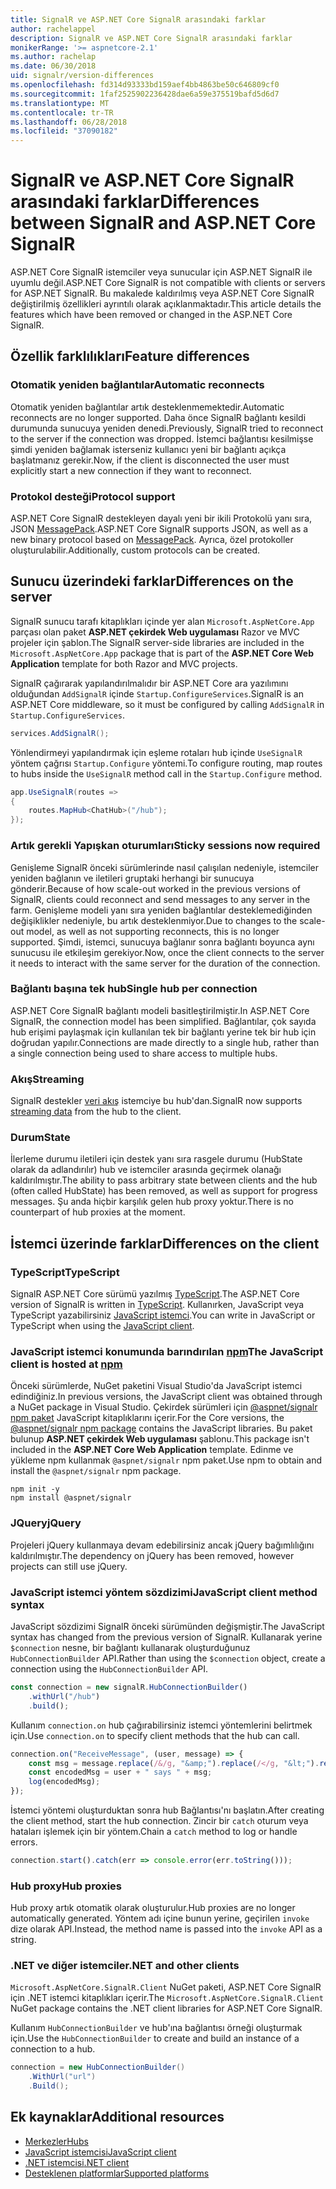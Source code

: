 ```yaml
---
title: SignalR ve ASP.NET Core SignalR arasındaki farklar
author: rachelappel
description: SignalR ve ASP.NET Core SignalR arasındaki farklar
monikerRange: '>= aspnetcore-2.1'
ms.author: rachelap
ms.date: 06/30/2018
uid: signalr/version-differences
ms.openlocfilehash: fd314d93333bd159aef4bb4863be50c646809cf0
ms.sourcegitcommit: 1faf2525902236428dae6a59e375519bafd5d6d7
ms.translationtype: MT
ms.contentlocale: tr-TR
ms.lasthandoff: 06/28/2018
ms.locfileid: "37090182"
---
```

# <a name="differences-between-signalr-and-aspnet-core-signalr"></a><span data-ttu-id="3b14b-103">SignalR ve ASP.NET Core SignalR arasındaki farklar</span><span class="sxs-lookup"><span data-stu-id="3b14b-103">Differences between SignalR and ASP.NET Core SignalR</span></span>

<span data-ttu-id="3b14b-104">ASP.NET Core SignalR istemciler veya sunucular için ASP.NET SignalR ile uyumlu değil.</span><span class="sxs-lookup"><span data-stu-id="3b14b-104">ASP.NET Core SignalR is not compatible with clients or servers for ASP.NET SignalR.</span></span> <span data-ttu-id="3b14b-105">Bu makalede kaldırılmış veya ASP.NET Core SignalR değiştirilmiş özellikleri ayrıntılı olarak açıklanmaktadır.</span><span class="sxs-lookup"><span data-stu-id="3b14b-105">This article details the features which have been removed or changed in the ASP.NET Core SignalR.</span></span>

## <a name="feature-differences"></a><span data-ttu-id="3b14b-106">Özellik farklılıkları</span><span class="sxs-lookup"><span data-stu-id="3b14b-106">Feature differences</span></span>

### <a name="automatic-reconnects"></a><span data-ttu-id="3b14b-107">Otomatik yeniden bağlantılar</span><span class="sxs-lookup"><span data-stu-id="3b14b-107">Automatic reconnects</span></span>

<span data-ttu-id="3b14b-108">Otomatik yeniden bağlantılar artık desteklenmemektedir.</span><span class="sxs-lookup"><span data-stu-id="3b14b-108">Automatic reconnects are no longer supported.</span></span> <span data-ttu-id="3b14b-109">Daha önce SignalR bağlantı kesildi durumunda sunucuya yeniden denedi.</span><span class="sxs-lookup"><span data-stu-id="3b14b-109">Previously, SignalR tried to reconnect to the server if the connection was dropped.</span></span> <span data-ttu-id="3b14b-110">İstemci bağlantısı kesilmişse şimdi yeniden bağlamak isterseniz kullanıcı yeni bir bağlantı açıkça başlatmanız gerekir.</span><span class="sxs-lookup"><span data-stu-id="3b14b-110">Now, if the client is disconnected the user must explicitly start a new connection if they want to reconnect.</span></span>

### <a name="protocol-support"></a><span data-ttu-id="3b14b-111">Protokol desteği</span><span class="sxs-lookup"><span data-stu-id="3b14b-111">Protocol support</span></span>

<span data-ttu-id="3b14b-112">ASP.NET Core SignalR destekleyen dayalı yeni bir ikili Protokolü yanı sıra, JSON [MessagePack](xref:signalr/messagepackhubprotocol).</span><span class="sxs-lookup"><span data-stu-id="3b14b-112">ASP.NET Core SignalR supports JSON, as well as a new binary protocol based on [MessagePack](xref:signalr/messagepackhubprotocol).</span></span> <span data-ttu-id="3b14b-113">Ayrıca, özel protokoller oluşturulabilir.</span><span class="sxs-lookup"><span data-stu-id="3b14b-113">Additionally, custom protocols can be created.</span></span>

## <a name="differences-on-the-server"></a><span data-ttu-id="3b14b-114">Sunucu üzerindeki farklar</span><span class="sxs-lookup"><span data-stu-id="3b14b-114">Differences on the server</span></span>

<span data-ttu-id="3b14b-115">SignalR sunucu tarafı kitaplıkları içinde yer alan `Microsoft.AspNetCore.App` parçası olan paket **ASP.NET çekirdek Web uygulaması** Razor ve MVC projeler için şablon.</span><span class="sxs-lookup"><span data-stu-id="3b14b-115">The SignalR server-side libraries are included in the `Microsoft.AspNetCore.App` package that is part of the **ASP.NET Core Web Application** template for both Razor and MVC projects.</span></span>

<span data-ttu-id="3b14b-116">SignalR çağırarak yapılandırılmalıdır bir ASP.NET Core ara yazılımını olduğundan `AddSignalR` içinde `Startup.ConfigureServices`.</span><span class="sxs-lookup"><span data-stu-id="3b14b-116">SignalR is an ASP.NET Core middleware, so it must be configured by calling `AddSignalR` in `Startup.ConfigureServices`.</span></span>

```csharp
services.AddSignalR();
```

<span data-ttu-id="3b14b-117">Yönlendirmeyi yapılandırmak için eşleme rotaları hub içinde `UseSignalR` yöntem çağrısı `Startup.Configure` yöntemi.</span><span class="sxs-lookup"><span data-stu-id="3b14b-117">To configure routing, map routes to hubs inside the `UseSignalR` method call in the `Startup.Configure` method.</span></span>

```csharp
app.UseSignalR(routes =>
{
    routes.MapHub<ChatHub>("/hub");
});
```

### <a name="sticky-sessions-now-required"></a><span data-ttu-id="3b14b-118">Artık gerekli Yapışkan oturumları</span><span class="sxs-lookup"><span data-stu-id="3b14b-118">Sticky sessions now required</span></span>

<span data-ttu-id="3b14b-119">Genişleme SignalR önceki sürümlerinde nasıl çalışılan nedeniyle, istemciler yeniden bağlanın ve iletileri gruptaki herhangi bir sunucuya gönderir.</span><span class="sxs-lookup"><span data-stu-id="3b14b-119">Because of how scale-out worked in the previous versions of SignalR, clients could reconnect and send messages to any server in the farm.</span></span> <span data-ttu-id="3b14b-120">Genişleme modeli yanı sıra yeniden bağlantılar desteklemediğinden değişiklikler nedeniyle, bu artık desteklenmiyor.</span><span class="sxs-lookup"><span data-stu-id="3b14b-120">Due to changes to the scale-out model, as well as not supporting reconnects, this is no longer supported.</span></span> <span data-ttu-id="3b14b-121">Şimdi, istemci, sunucuya bağlanır sonra bağlantı boyunca aynı sunucusu ile etkileşim gerekiyor.</span><span class="sxs-lookup"><span data-stu-id="3b14b-121">Now, once the client connects to the server it needs to interact with the same server for the duration of the connection.</span></span>

### <a name="single-hub-per-connection"></a><span data-ttu-id="3b14b-122">Bağlantı başına tek hub</span><span class="sxs-lookup"><span data-stu-id="3b14b-122">Single hub per connection</span></span>

<span data-ttu-id="3b14b-123">ASP.NET Core SignalR bağlantı modeli basitleştirilmiştir.</span><span class="sxs-lookup"><span data-stu-id="3b14b-123">In ASP.NET Core SignalR, the connection model has been simplified.</span></span> <span data-ttu-id="3b14b-124">Bağlantılar, çok sayıda hub erişimi paylaşmak için kullanılan tek bir bağlantı yerine tek bir hub için doğrudan yapılır.</span><span class="sxs-lookup"><span data-stu-id="3b14b-124">Connections are made directly to a single hub, rather than a single connection being used to share access to multiple hubs.</span></span>

### <a name="streaming"></a><span data-ttu-id="3b14b-125">Akış</span><span class="sxs-lookup"><span data-stu-id="3b14b-125">Streaming</span></span>

<span data-ttu-id="3b14b-126">SignalR destekler [veri akış](xref:signalr/streaming) istemciye bu hub'dan.</span><span class="sxs-lookup"><span data-stu-id="3b14b-126">SignalR now supports [streaming data](xref:signalr/streaming) from the hub to the client.</span></span>

### <a name="state"></a><span data-ttu-id="3b14b-127">Durum</span><span class="sxs-lookup"><span data-stu-id="3b14b-127">State</span></span>

<span data-ttu-id="3b14b-128">İlerleme durumu iletileri için destek yanı sıra rasgele durumu (HubState olarak da adlandırılır) hub ve istemciler arasında geçirmek olanağı kaldırılmıştır.</span><span class="sxs-lookup"><span data-stu-id="3b14b-128">The ability to pass arbitrary state between clients and the hub (often called HubState) has been removed, as well as support for progress messages.</span></span> <span data-ttu-id="3b14b-129">Şu anda hiçbir karşılık gelen hub proxy yoktur.</span><span class="sxs-lookup"><span data-stu-id="3b14b-129">There is no counterpart of hub proxies at the moment.</span></span>

## <a name="differences-on-the-client"></a><span data-ttu-id="3b14b-130">İstemci üzerinde farklar</span><span class="sxs-lookup"><span data-stu-id="3b14b-130">Differences on the client</span></span>

### <a name="typescript"></a><span data-ttu-id="3b14b-131">TypeScript</span><span class="sxs-lookup"><span data-stu-id="3b14b-131">TypeScript</span></span>

<span data-ttu-id="3b14b-132">SignalR ASP.NET Core sürümü yazılmış [TypeScript](https://www.typescriptlang.org/).</span><span class="sxs-lookup"><span data-stu-id="3b14b-132">The ASP.NET Core version of SignalR is written in [TypeScript](https://www.typescriptlang.org/).</span></span> <span data-ttu-id="3b14b-133">Kullanırken, JavaScript veya TypeScript yazabilirsiniz [JavaScript istemci](xref:signalr/javascript-client).</span><span class="sxs-lookup"><span data-stu-id="3b14b-133">You can write in JavaScript or TypeScript when using the [JavaScript client](xref:signalr/javascript-client).</span></span>

### <a name="the-javascript-client-is-hosted-at-npmhttpswwwnpmjscom"></a><span data-ttu-id="3b14b-134">JavaScript istemci konumunda barındırılan [npm](https://www.npmjs.com/)</span><span class="sxs-lookup"><span data-stu-id="3b14b-134">The JavaScript client is hosted at [npm](https://www.npmjs.com/)</span></span>

<span data-ttu-id="3b14b-135">Önceki sürümlerde, NuGet paketini Visual Studio'da JavaScript istemci edindiğiniz.</span><span class="sxs-lookup"><span data-stu-id="3b14b-135">In previous versions, the JavaScript client was obtained through a NuGet package in Visual Studio.</span></span> <span data-ttu-id="3b14b-136">Çekirdek sürümleri için [ @aspnet/signalr npm paket](https://www.npmjs.com/package/@aspnet/signalr) JavaScript kitaplıklarını içerir.</span><span class="sxs-lookup"><span data-stu-id="3b14b-136">For the Core versions, the [@aspnet/signalr npm package](https://www.npmjs.com/package/@aspnet/signalr) contains the JavaScript libraries.</span></span> <span data-ttu-id="3b14b-137">Bu paket bulunup **ASP.NET çekirdek Web uygulaması** şablonu.</span><span class="sxs-lookup"><span data-stu-id="3b14b-137">This package isn't included in the **ASP.NET Core Web Application** template.</span></span> <span data-ttu-id="3b14b-138">Edinme ve yükleme npm kullanmak `@aspnet/signalr` npm paket.</span><span class="sxs-lookup"><span data-stu-id="3b14b-138">Use npm to obtain and install the `@aspnet/signalr` npm package.</span></span>

```console
npm init -y
npm install @aspnet/signalr
```

### <a name="jquery"></a><span data-ttu-id="3b14b-139">JQuery</span><span class="sxs-lookup"><span data-stu-id="3b14b-139">jQuery</span></span>

<span data-ttu-id="3b14b-140">Projeleri jQuery kullanmaya devam edebilirsiniz ancak jQuery bağımlılığını kaldırılmıştır.</span><span class="sxs-lookup"><span data-stu-id="3b14b-140">The dependency on jQuery has been removed, however projects can still use jQuery.</span></span>

### <a name="javascript-client-method-syntax"></a><span data-ttu-id="3b14b-141">JavaScript istemci yöntem sözdizimi</span><span class="sxs-lookup"><span data-stu-id="3b14b-141">JavaScript client method syntax</span></span>

<span data-ttu-id="3b14b-142">JavaScript sözdizimi SignalR önceki sürümünden değişmiştir.</span><span class="sxs-lookup"><span data-stu-id="3b14b-142">The JavaScript syntax has changed from the previous version of SignalR.</span></span> <span data-ttu-id="3b14b-143">Kullanarak yerine `$connection` nesne, bir bağlantı kullanarak oluşturduğunuz `HubConnectionBuilder` API.</span><span class="sxs-lookup"><span data-stu-id="3b14b-143">Rather than using the `$connection` object, create a connection using the `HubConnectionBuilder` API.</span></span>

```javascript
const connection = new signalR.HubConnectionBuilder()
    .withUrl("/hub")
    .build();
```

<span data-ttu-id="3b14b-144">Kullanım `connection.on` hub çağırabilirsiniz istemci yöntemlerini belirtmek için.</span><span class="sxs-lookup"><span data-stu-id="3b14b-144">Use `connection.on` to specify client methods that the hub can call.</span></span>

```javascript
connection.on("ReceiveMessage", (user, message) => {
    const msg = message.replace(/&/g, "&amp;").replace(/</g, "&lt;").replace(/>/g, "&gt;");
    const encodedMsg = user + " says " + msg;
    log(encodedMsg);
});
```

<span data-ttu-id="3b14b-145">İstemci yöntemi oluşturduktan sonra hub Bağlantısı'nı başlatın.</span><span class="sxs-lookup"><span data-stu-id="3b14b-145">After creating the client method, start the hub connection.</span></span> <span data-ttu-id="3b14b-146">Zincir bir `catch` oturum veya hataları işlemek için bir yöntem.</span><span class="sxs-lookup"><span data-stu-id="3b14b-146">Chain a `catch` method to log or handle errors.</span></span>

```javascript
connection.start().catch(err => console.error(err.toString()));
```

### <a name="hub-proxies"></a><span data-ttu-id="3b14b-147">Hub proxy</span><span class="sxs-lookup"><span data-stu-id="3b14b-147">Hub proxies</span></span>

<span data-ttu-id="3b14b-148">Hub proxy artık otomatik olarak oluşturulur.</span><span class="sxs-lookup"><span data-stu-id="3b14b-148">Hub proxies are no longer automatically generated.</span></span> <span data-ttu-id="3b14b-149">Yöntem adı içine bunun yerine, geçirilen `invoke` dize olarak API.</span><span class="sxs-lookup"><span data-stu-id="3b14b-149">Instead, the method name is passed into the `invoke` API as a string.</span></span>

### <a name="net-and-other-clients"></a><span data-ttu-id="3b14b-150">.NET ve diğer istemciler</span><span class="sxs-lookup"><span data-stu-id="3b14b-150">.NET and other clients</span></span>

<span data-ttu-id="3b14b-151">`Microsoft.AspNetCore.SignalR.Client` NuGet paketi, ASP.NET Core SignalR için .NET istemci kitaplıkları içerir.</span><span class="sxs-lookup"><span data-stu-id="3b14b-151">The `Microsoft.AspNetCore.SignalR.Client` NuGet package contains the .NET client libraries for ASP.NET Core SignalR.</span></span>

<span data-ttu-id="3b14b-152">Kullanım `HubConnectionBuilder` ve hub'ına bağlantısı örneği oluşturmak için.</span><span class="sxs-lookup"><span data-stu-id="3b14b-152">Use the `HubConnectionBuilder` to create and build an instance of a connection to a hub.</span></span>

```csharp
connection = new HubConnectionBuilder()
    .WithUrl("url")
    .Build();
```

## <a name="additional-resources"></a><span data-ttu-id="3b14b-153">Ek kaynaklar</span><span class="sxs-lookup"><span data-stu-id="3b14b-153">Additional resources</span></span>

* [<span data-ttu-id="3b14b-154">Merkezler</span><span class="sxs-lookup"><span data-stu-id="3b14b-154">Hubs</span></span>](xref:signalr/hubs)
* [<span data-ttu-id="3b14b-155">JavaScript istemcisi</span><span class="sxs-lookup"><span data-stu-id="3b14b-155">JavaScript client</span></span>](xref:signalr/javascript-client)
* [<span data-ttu-id="3b14b-156">.NET istemcisi</span><span class="sxs-lookup"><span data-stu-id="3b14b-156">.NET client</span></span>](xref:signalr/dotnet-client)
* [<span data-ttu-id="3b14b-157">Desteklenen platformlar</span><span class="sxs-lookup"><span data-stu-id="3b14b-157">Supported platforms</span></span>](xref:signalr/supported-platforms)
